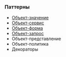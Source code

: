 ### Паттерны

- [Объект-значение](/2014/08/03/7-patterns-to-refactor-javascript-applications-value/)
- [Объект-сервис](/2014/08/04/7-patterns-to-refactor-javascript-applications-service-object/)
- [Объект-форма](/2014/08/05/7-patterns-to-refactor-javascript-applications-form/)
- [Объект-запрос](/2014/08/20/7-patterns-to-refactor-javascript-applications-query)
- Объект-представление
- Объект-политика
- Декораторы
